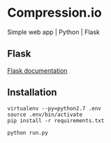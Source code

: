 # Compression.io
Simple web app | Python | Flask

## Flask
[Flask documentation](http://flask.pocoo.org/docs/0.11/)

## Installation

```
virtualenv --py=python2.7 .env
source .env/bin/activate
pip install -r requirements.txt
```
```
python run.py
```
